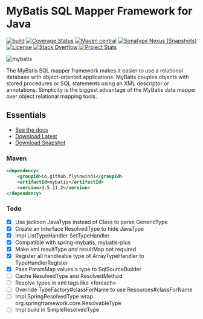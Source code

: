 MyBatis SQL Mapper Framework for Java
=====================================

[![build](https://github.com/mybatis/mybatis-3/workflows/Java%20CI/badge.svg)](https://github.com/mybatis/mybatis-3/actions?query=workflow%3A%22Java+CI%22)
[![Coverage Status](https://coveralls.io/repos/mybatis/mybatis-3/badge.svg?branch=master&service=github)](https://coveralls.io/github/mybatis/mybatis-3?branch=master)
[![Maven central](https://maven-badges.herokuapp.com/maven-central/org.mybatis/mybatis/badge.svg)](https://maven-badges.herokuapp.com/maven-central/org.mybatis/mybatis)
[![Sonatype Nexus (Snapshots)](https://img.shields.io/nexus/s/https/oss.sonatype.org/org.mybatis/mybatis.svg)](https://oss.sonatype.org/content/repositories/snapshots/org/mybatis/mybatis/)
[![License](https://img.shields.io/:license-apache-brightgreen.svg)](https://www.apache.org/licenses/LICENSE-2.0.html)
[![Stack Overflow](https://img.shields.io/:stack%20overflow-mybatis-brightgreen.svg)](https://stackoverflow.com/questions/tagged/mybatis)
[![Project Stats](https://www.openhub.net/p/mybatis/widgets/project_thin_badge.gif)](https://www.openhub.net/p/mybatis)

![mybatis](https://mybatis.org/images/mybatis-logo.png)

The MyBatis SQL mapper framework makes it easier to use a relational database with object-oriented applications.
MyBatis couples objects with stored procedures or SQL statements using an XML descriptor or annotations.
Simplicity is the biggest advantage of the MyBatis data mapper over object relational mapping tools.

Essentials
----------

* [See the docs](https://mybatis.org/mybatis-3)
* [Download Latest](https://github.com/mybatis/mybatis-3/releases)
* [Download Snapshot](https://oss.sonatype.org/content/repositories/snapshots/org/mybatis/mybatis/)


### Maven
``` xml
<dependency>
    <groupId>io.github.flyinwind1</groupId>
    <artifactId>mybatis</artifactId>
    <version>3.5.11.2</version>
</dependency>
```

### Todo

- [x] Use jackson JavaType instead of Class to parse GenericType
- [x] Create an interface ResolvedType to hide JavaType
- [x] Impl ListTypeHandler SetTypeHandler
- [x] Compatible with spring-mybatis, mybatis-plus
- [x] Make xml resultType and resultMap not required
- [x] Register all handleable type of ArrayTypeHandler to TypeHandlerRegister
- [x] Pass ParamMap values`s type to SqlSourceBuilder
- [ ] Cache ResolvedType and ResolvedMethod
- [ ] Resolve types in xml tags like \<foreach>
- [ ] Override TypeFactory#classForName to use Resources#classForName
- [ ] Impl SpringResolvedType wrap org.springframework.core.ResolvableType
- [ ] Impl build in SimpleResolvedType
